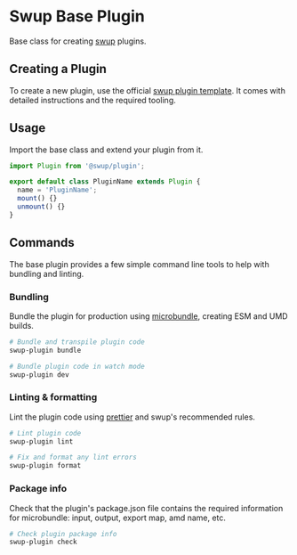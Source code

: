 # Swup Base Plugin

Base class for creating [swup](https://swup.js.org) plugins.

## Creating a Plugin

To create a new plugin, use the official [swup plugin template](https://github.com/swup/plugin-template). It comes with detailed instructions and the required tooling.

## Usage

Import the base class and extend your plugin from it.

```js
import Plugin from '@swup/plugin';

export default class PluginName extends Plugin {
  name = 'PluginName';
  mount() {}
  unmount() {}
}
```

## Commands

The base plugin provides a few simple command line tools to help with bundling and linting.

### Bundling

Bundle the plugin for production using [microbundle](https://github.com/developit/microbundle), creating ESM and UMD builds.

```bash
# Bundle and transpile plugin code
swup-plugin bundle

# Bundle plugin code in watch mode
swup-plugin dev
```

### Linting & formatting

Lint the plugin code using [prettier](https://prettier.io/) and swup's recommended rules.

```bash
# Lint plugin code
swup-plugin lint

# Fix and format any lint errors
swup-plugin format
```

### Package info

Check that the plugin's package.json file contains the required information for microbundle: input, output, export map, amd name, etc.

```bash
# Check plugin package info
swup-plugin check
```
